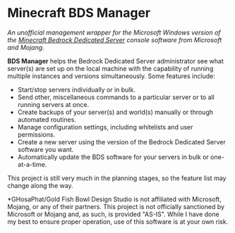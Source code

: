 # Minecraft BDS Manager
*An unofficial management wrapper for the Microsoft Windows version of the [Minecraft Bedrock Dedicated Server](https://www.minecraft.net/en-us/download/server/bedrock/) console software from Microsoft and Mojang.*

**BDS Manager** helps the Bedrock Dedicated Server administrator see what server(s) are set up on the local machine with the capability of running multiple instances and versions simultaneously. Some features include:
* Start/stop servers individually or in bulk.
* Send other, miscellaneous commands to a particular server or to all running servers at once.
* Create backups of your server(s) and world(s) manually or through automated routines.
* Manage configuration settings, including whitelists and user permissions.
* Create a new server using the version of the Bedrock Dedicated Server software you want.
* Automatically update the BDS software for your servers in bulk or one-at-a-time.

This project is still very much in the planning stages, so the feature list may change along the way.

*GHosaPhat/Gold Fish Bowl Design Studio is not affiliated with Microsoft, Mojang, or any of their partners. This project is not officially sanctioned by Microsoft or Mojang and, as such, is provided "AS-IS". While I have done my best to ensure proper operation, use of this software is at your own risk.
